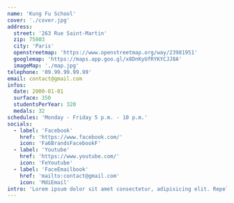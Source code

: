 ```yaml
---
name: 'Kung Fu School'
cover: './cover.jpg'
address:
  street: '263 Rue Saint-Martin'
  zip: 75003
  city: 'Paris'
  openstreetmap: 'https://www.openstreetmap.org/way/23981951'
  googlemap: 'https://maps.app.goo.gl/x8DnKyUfRYKYCJJ8A'
  imageMap: './map.jpg'
telephone: '09.99.99.99.99'
email: contact@gmail.com
infos:
  date: 2000-01-01
  surface: 350
  studentsPerYear: 320
  medals: 32
schedules: 'Monday - Friday 5 p.m. - 10 p.m.'
socials:
  - label: 'Facebook'
    href: 'https://www.facebook.com/'
    icon: 'Fa6BrandsFacebookF'
  - label: 'Youtube'
    href: 'https://www.youtube.com/'
    icon: 'FeYoutube'
  - label: 'FaceEmailbook'
    href: 'mailto:contact@gmail.com'
    icon: 'MdiEmail'
intro: 'Lorem ipsum dolor sit amet consectetur, adipisicing elit. Repellendus assumenda deleniti itaque molestias odio quidem praesentium, numquam veniam animi ipsam velit iure atque delectus debitis quisquam tempore optio ea corrupti.'
---
```

